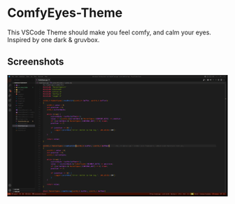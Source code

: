 # ComfyEyes-Theme 

This VSCode Theme should make you feel comfy, and calm your eyes.  
Inspired by one dark & gruvbox.

## Screenshots

![Preview](preview.png)